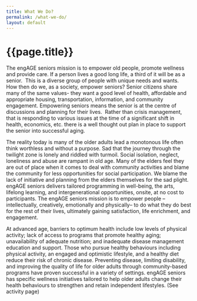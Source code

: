 ```yaml
---
title: What We Do?
permalink: /what-we-do/
layout: default
---
```


<h1 class="page-title">{{page.title}}</h1>

The engAGE seniors mission is to empower old people, promote wellness and provide care. If a person lives a good long life, a third of it will be as a senior.  This is a diverse group of people with unique needs and wants.  How then do we, as a society, empower seniors? Senior citizens share many of the same values- they want a good level of health, affordable and appropriate housing, transportation, information, and community engagement. Empowering seniors means the senior is at the centre of discussions and planning for their lives.  Rather than crisis management, that is responding to various issues at the time of a significant shift in health, economics, etc. there is a well thought out plan in place to support the senior into successful aging. 


The reality today is many of the older adults lead a monotonous life often think worthless and without a purpose. Sad that the journey through the twilight zone is lonely and riddled with turmoil. Social isolation, neglect, loneliness and abuse are rampant in old age. Many of the elders feel they are out of place when it comes to deal with community activities and blame the community for less opportunities for social participation. We blame the lack of initiative and planning from the elders themselves for the sad plight. engAGE seniors delivers tailored programming in well-being, the arts, lifelong learning, and intergenerational opportunities, onsite, at no cost to participants.  The engAGE seniors mission is to empower people – intellectually, creatively, emotionally and physically– to do what they do best for the rest of their lives, ultimately gaining satisfaction, life enrichment, and engagement. 


At advanced age, barriers to optimum health include low levels of physical activity; lack of access to programs that promote healthy aging; unavailability of adequate nutrition; and inadequate disease management education and support. Those who pursue healthy behaviours including physical activity, an engaged and optimistic lifestyle, and a healthy diet reduce their risk of chronic disease. Preventing disease, limiting disability, and improving the quality of life for older adults through community-based programs have proven successful in a variety of settings. engAGE seniors has specific wellness initiatives tailored to help older adults change their health behaviours to strengthen and retain independent lifestyles. (See activity page)


